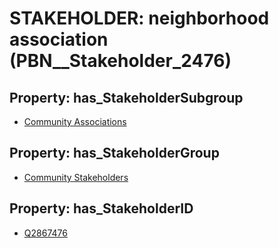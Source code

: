 # STAKEHOLDER: __neighborhood association__ (PBN__Stakeholder_2476)

## Property: has_StakeholderSubgroup

* [Community Associations](PBN__StakeholderSubgroup_137)

## Property: has_StakeholderGroup

* [Community Stakeholders](PBN__StakeholderGroup_8)

## Property: has_StakeholderID

* [Q2867476](Q2867476)

